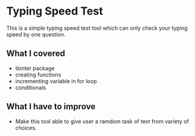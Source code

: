 # Typing Speed Test
This is a simple typing speed test tool which can only check your typing speed by one question.

## What I covered
- tkinter package
- creating functions 
- incrementing variable in for loop
- conditionals

## What I have to improve
- Make this tool able to give user a ramdom task of text from variety of choices.
